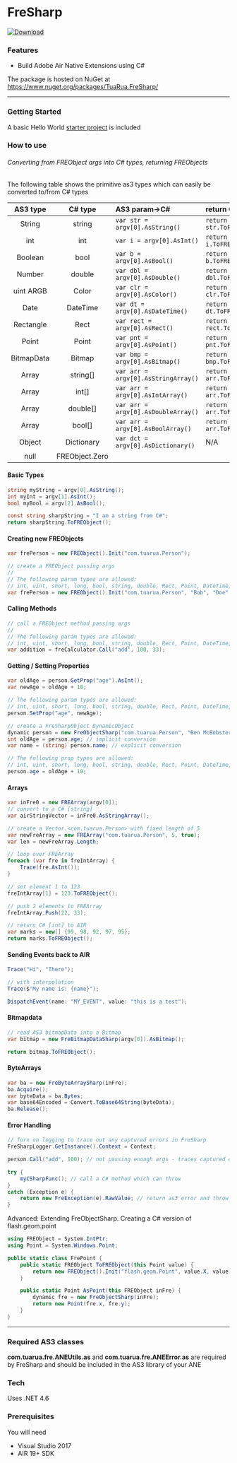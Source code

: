 # FreSharp

[ ![Download](https://img.shields.io/nuget/v/TuaRua.FreSharp.svg) ](https://www.nuget.org/packages/TuaRua.FreSharp/)

### Features
 - Build Adobe Air Native Extensions using C#

The package is hosted on NuGet at https://www.nuget.org/packages/TuaRua.FreSharp/

----------

### Getting Started

A basic Hello World [starter project](/starter_project) is included 


### How to use
###### Converting from FREObject args into C# types, returning FREObjects
The following table shows the primitive as3 types which can easily be converted to/from C# types


| AS3 type | C# type | AS3 param->C# | return C#->AS3 |
|:--------:|:--------:|:--------------|:-----------|
| String | string | `var str = argv[0].AsString()` | `return str.ToFREObject()`|
| int | int | `var i = argv[0].AsInt()` | `return i.ToFREObject()`|
| Boolean | bool | `var b = argv[0].AsBool()` | `return b.ToFREObject()`|
| Number | double | `var dbl = argv[0].AsDouble()` | `return dbl.ToFREObject()`|
| uint ARGB | Color | `var clr = argv[0].AsColor()` | `return clr.ToFREObject()`|
| Date | DateTime | `var dt = argv[0].AsDateTime()` | `return dt.ToFREObject()`|
| Rectangle | Rect | `var rect = argv[0].AsRect()` | `return rect.ToFREObject()` |
| Point | Point | `var pnt = argv[0].AsPoint()` | `return pnt.ToFREObject()` |
| BitmapData | Bitmap | `var bmp = argv[0].AsBitmap()` | `return bmp.ToFREObject()` |
| Array | string[] | `var arr = argv[0].AsStringArray()` | `return arr.ToFREObject()`|
| Array | int[] | `var arr = argv[0].AsIntArray()` | `return arr.ToFREObject()`|
| Array | double[] | `var arr = argv[0].AsDoubleArray()` | `return arr.ToFREObject()`|
| Array | bool[] | `var arr = argv[0].AsBoolArray()` | `return arr.ToFREObject()`|
| Object | Dictionary | `var dct = argv[0].AsDictionary()` | N/A |
| null | FREObject.Zero |  |  |

#### Basic Types
```C#
string myString = argv[0].AsString();
int myInt = argv[1].AsInt();
bool myBool = argv[2].AsBool();

const string sharpString = "I am a string from C#";
return sharpString.ToFREObject();
```

#### Creating new FREObjects
```C#
var frePerson = new FREObject().Init("com.tuarua.Person");

// create a FREObject passing args
// 
// The following param types are allowed: 
// int, uint, short, long, bool, string, double, Rect, Point, DateTime, Color, FREObject
var frePerson = new FREObject().Init("com.tuarua.Person", "Bob", "Doe", 28, myFREObject);
```

#### Calling Methods
```C#
// call a FREObject method passing args
// 
// The following param types are allowed: 
// int, uint, short, long, bool, string, double, Rect, Point, DateTime, Color, FREObject
var addition = freCalculator.Call("add", 100, 33);
```

#### Getting / Setting Properties
```C#
var oldAge = person.GetProp("age").AsInt();
var newAge = oldAge + 10;

// The following param types are allowed: 
// int, uint, short, long, bool, string, double, Rect, Point, DateTime, Color, FREObject
person.SetProp("age", newAge);

// create a FreSharpObject DynamicObject 
dynamic person = new FreObjectSharp("com.tuarua.Person", "Ben McBobster", 80);
int oldAge = person.age; // implicit conversion
var name = (string) person.name; // explicit conversion

// The following prop types are allowed: 
// int, uint, short, long, bool, string, double, Rect, Point, DateTime, Color, FREObject
person.age = oldAge + 10;
```

#### Arrays
```C#
var inFre0 = new FREArray(argv[0]);
// convert to a C# [string]
var airStringVector = inFre0.AsStringArray();

// create a Vector.<com.tuarua.Person> with fixed length of 5
var newFreArray = new FREArray("com.tuarua.Person", 5, true);
var len = newFreArray.Length;

// loop over FREArray
foreach (var fre in freIntArray) {
    Trace(fre.AsInt());
}

// set element 1 to 123
freIntArray[1] = 123.ToFREObject();

// push 2 elements to FREArray
freIntArray.Push(22, 33);

// return C# [int] to AIR
var marks = new[] {99, 98, 92, 97, 95};
return marks.ToFREObject();
```

#### Sending Events back to AIR

```C#
Trace("Hi", "There");

// with interpolation
Trace($"My name is: {name}");

DispatchEvent(name: "MY_EVENT", value: "this is a test"); 
```

#### Bitmapdata
```C#
// read AS3 bitmapData into a Bitmap
var bitmap = new FreBitmapDataSharp(argv[0]).AsBitmap();

return bitmap.ToFREObject();
```

#### ByteArrays
```C#
var ba = new FreByteArraySharp(inFre);
ba.Acquire();
var byteData = ba.Bytes;
var base64Encoded = Convert.ToBase64String(byteData);
ba.Release();
```

#### Error Handling
```C#
// Turn on logging to trace out any captured errors in FreSharp
FreSharpLogger.GetInstance().Context = Context;

person.Call("add", 100); // not passing enough args - traces captured error.

try {
    myCSharpFunc(); // call a C# method which can throw
}
catch (Exception e) {
    return new FreException(e).RawValue; // return as3 error and throw in swc
}
```

Advanced: Extending FreObjectSharp. Creating a C# version of flash.geom.point

```C#
using FREObject = System.IntPtr;
using Point = System.Windows.Point;

public static class FrePoint {
    public static FREObject ToFREObject(this Point value) {
        return new FREObject().Init("flash.geom.Point", value.X, value.Y);
    }

    public static Point AsPoint(this FREObject inFre) {
        dynamic fre = new FreObjectSharp(inFre);
        return new Point(fre.x, fre.y);
    }
}
```
----------

### Required AS3 classes
**com.tuarua.fre.ANEUtils.as** and **com.tuarua.fre.ANEError.as** are required by FreSharp and should be included in the AS3 library of your ANE

### Tech

Uses .NET 4.6

### Prerequisites

You will need
 
 - Visual Studio 2017
 - AIR 19+ SDK
